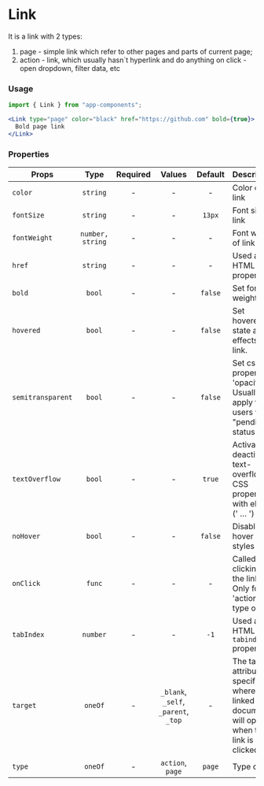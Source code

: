 # Link

It is a link with 2 types:

1. page - simple link which refer to other pages and parts of current page;
2. action - link, which usually hasn`t hyperlink and do anything on click - open dropdown, filter data, etc

### Usage

```js
import { Link } from "app-components";
```

```jsx
<Link type="page" color="black" href="https://github.com" bold={true}>
  Bold page link
</Link>
```

### Properties

| Props             |       Type       | Required |                Values                | Default | Description                                                                                  |
| ----------------- | :--------------: | :------: | :----------------------------------: | :-----: | -------------------------------------------------------------------------------------------- |
| `color`           |     `string`     |    -     |                  -                   |    -    | Color of link                                                                                |
| `fontSize`        |     `string`     |    -     |                  -                   | `13px`  | Font size of link                                                                            |
| `fontWeight`      | `number, string` |    -     |                  -                   |    -    | Font weight of link                                                                          |
| `href`            |     `string`     |    -     |                  -                   |    -    | Used as HTML `href` property                                                                 |
| `bold`            |      `bool`      |    -     |                  -                   | `false` | Set font weight                                                                              |
| `hovered`         |      `bool`      |    -     |                  -                   | `false` | Set hovered state and effects of link.                                                       |
| `semitransparent` |      `bool`      |    -     |                  -                   | `false` | Set css-property 'opacity'. Usually apply for users with "pending" status                    |
| `textOverflow`    |      `bool`      |    -     |                  -                   | `true`  | Activate or deactivate text-overflow CSS property with ellipsis (' … ') value                |
| `noHover`         |      `bool`      |    -     |                  -                   | `false` | Disables hover styles                                                                        |
| `onClick`         |      `func`      |    -     |                  -                   |    -    | Called by clicking on the link. Only for \'action\' type of link                             |
| `tabIndex`        |     `number`     |    -     |                  -                   |  `-1`   | Used as HTML `tabindex` property                                                             |
| `target`          |     `oneOf`      |    -     | `_blank`, `_self`, `_parent`, `_top` |    -    | The target attribute specifies where the linked document will open when the link is clicked. |
| `type`            |     `oneOf`      |    -     |           `action`, `page`           | `page`  | Type of link                                                                                 |
